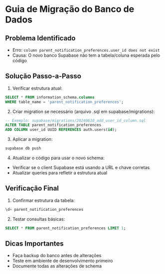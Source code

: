 # Guia de Migração do Banco de Dados

## Problema Identificado
- Erro: `column parent_notification_preferences.user_id does not exist`
- Causa: O novo banco Supabase não tem a tabela/coluna esperada pelo código

## Solução Passo-a-Passo

1. Verificar estrutura atual:
```sql
SELECT * FROM information_schema.columns 
WHERE table_name = 'parent_notification_preferences';
```

2. Criar migration se necessário (arquivo .sql em supabase/migrations):
```sql
-- Exemplo: supabase/migrations/20240610_add_user_id_column.sql
ALTER TABLE parent_notification_preferences
ADD COLUMN user_id UUID REFERENCES auth.users(id);
```

3. Aplicar a migration:
```bash
supabase db push
```

4. Atualizar o código para usar o novo schema:
- Verificar se o client Supabase está usando a URL e chave corretas
- Atualizar queries para refletir a estrutura atual

## Verificação Final
1. Confirmar estrutura da tabela:
```sql
\d+ parent_notification_preferences
```

2. Testar consultas básicas:
```sql
SELECT * FROM parent_notification_preferences LIMIT 1;
```

## Dicas Importantes
- Faça backup do banco antes de alterações
- Teste em ambiente de desenvolvimento primeiro
- Documente todas as alterações de schema
